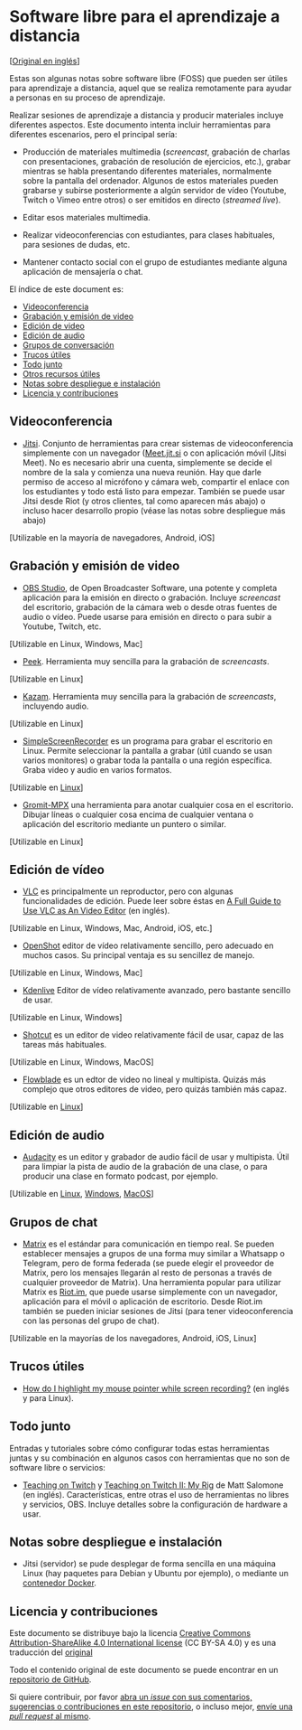 # Software libre para el aprendizaje a distancia

[[Original en inglés](foss-distance-learning)]

Estas son algunas notas sobre software libre (FOSS) que pueden ser
útiles para aprendizaje a distancia, aquel que se realiza remotamente
para ayudar a personas en su proceso de aprendizaje.

Realizar sesiones de aprendizaje a distancia y producir materiales
incluye diferentes aspectos. Este documento intenta incluir
herramientas para diferentes escenarios, pero el principal sería:

* Producción de materiales multimedia (*screencast*, grabación de
  charlas con presentaciones, grabación de resolución de ejercicios,
  etc.), grabar mientras se habla presentando diferentes materiales,
  normalmente sobre la pantalla del ordenador. Algunos de estos
  materiales pueden grabarse y subirse posteriormente a algún servidor
  de vídeo (Youtube, Twitch o Vimeo entre otros) o ser emitidos en
  directo (*streamed live*).
  
* Editar esos materiales multimedia.

* Realizar videoconferencias con estudiantes, para clases habituales, 
  para sesiones de dudas, etc.

* Mantener contacto social con el grupo de estudiantes mediante alguna
  aplicación de mensajería o chat.

El índice de este document es:

* [Videoconferencia](#videoconferencing)
* [Grabación y emisión de video](#videostreaming)
* [Edición de video](#videoediting)
* [Edición de audio](#audioediting)
* [Grupos de conversación](#chat)
* [Trucos útiles](#tricks)
* [Todo junto](#together)
* [Otros recursos útiles](#resources)
* [Notas sobre despliegue e instalación](#license)
* [Licencia y contribuciones](#license)


## <a name="videoconferencing"></a>Videoconferencia

* [Jitsi](https://jitsi.org). Conjunto de herramientas para crear
  sistemas de videoconferencia simplemente con un navegador
  ([Meet.jit.si](https://meet.jit.si) o con aplicación móvil
  (Jitsi Meet). No es necesario abrir una
  cuenta, simplemente se decide el nombre de la sala y comienza una
  nueva reunión. Hay que darle permiso de acceso al micrófono y cámara
  web, compartir el enlace con los estudiantes y todo está listo para 
  empezar. También se puede usar Jitsi desde Riot (y otros clientes,
  tal como aparecen más abajo) o incluso hacer desarrollo propio
  (véase las notas sobre despliegue más abajo)

[Utilizable en la mayoría de navegadores, Android, iOS]

## <a name="videostreaming">Grabación y emisión de video</a>

* [OBS Studio](https://obsproject.com/), de Open Broadcaster Software,
  una potente y completa aplicación para la emisión en directo o
  grabación. Incluye *screencast* del escritorio, grabación de la
  cámara web o desde otras fuentes de audio o vídeo. Puede usarse para
  emisión en directo o para subir a Youtube, Twitch, etc.

[Utilizable en Linux, Windows, Mac]

* [Peek](https://github.com/phw/peek). Herramienta muy sencilla para
  la grabación de *screencasts*.

[Utilizable en Linux]

* [Kazam](https://launchpad.net/kazam). Herramienta muy sencilla para
  la grabación de *screencasts*, incluyendo audio.

[Utilizable en Linux]

* [SimpleScreenRecorder](https://www.maartenbaert.be/simplescreenrecorder/) es un programa para grabar el escritorio en Linux. Permite seleccionar la pantalla a grabar (útil cuando se usan varios monitores) o grabar toda la pantalla o una región específica. Graba video y audio en varios formatos.

[Utilizable en [Linux](https://www.maartenbaert.be/simplescreenrecorder/#download)]


* [Gromit-MPX](https://github.com/bk138/gromit-mpx) una herramienta
  para anotar cualquier cosa en el escritorio. Dibujar líneas o
  cualquier cosa encima de cualquier ventana o aplicación del
  escritorio mediante un puntero o similar.

[Utilizable en Linux]

## <a name="videoediting">Edición de vídeo</a>

* [VLC](https://vlc.media/) es principalmente un reproductor, pero con
  algunas funcionalidades de edición. Puede leer sobre éstas en 
  [A Full Guide to Use VLC as An Video Editor](https://videoconverter.wondershare.com/vlc/how-to-use-vlc-as-a-video-editor.html)
  (en inglés).

[Utilizable en Linux, Windows, Mac, Android, iOS, etc.]

* [OpenShot](https://www.openshot.org/) editor de vídeo relativamente
  sencillo, pero adecuado en muchos casos. Su principal ventaja es su
  sencillez de manejo.

[Utilizable en Linux, Windows, Mac]

* [Kdenlive](https://kdenlive.org/) Editor de vídeo relativamente
  avanzado, pero bastante sencillo de usar.

[Utilizable en Linux, Windows]

* [Shotcut](https://shotcut.org/) es un editor de video relativamente fácil de usar, capaz de las tareas más habituales.

[Utilizable en Linux, Windows, MacOS]

* [Flowblade](https://jliljebl.github.io/flowblade/) es un edtor de video no lineal y multipista. Quizás más complejo que otros editores de video, pero quizás también más capaz.

[Utilizable en [Linux](https://jliljebl.github.io/flowblade/download.html)]


## <a name="audioediting"></a>Edición de audio

* [Audacity](https://www.audacityteam.org/) es un editor y grabador de audio fácil de usar y multipista. Útil para limpiar la pista de audio de la grabación de una clase, o para producir una clase en formato podcast, por ejemplo.

[Utilizable en [Linux](https://www.audacityteam.org/download/linux/), [Windows](https://www.audacityteam.org/download/windows/), [MacOS](https://www.audacityteam.org/download/mac/)]


## <a name="chat">Grupos de chat</a>

* [Matrix](https://matrix.org/) es el estándar para comunicación en
  tiempo real. Se pueden establecer mensajes a grupos de una forma muy
  similar a Whatsapp o Telegram, pero de forma federada (se puede
  elegir el proveedor de Matrix, pero los mensajes llegarán al resto
  de personas a través de cualquier proveedor de Matrix). Una
  herramienta popular para utilizar Matrix es
  [Riot.im](https://riot.im/), que puede usarse simplemente con un
  navegador, aplicación para el móvil o aplicación de
  escritorio. Desde Riot.im también se pueden iniciar sesiones de
  Jitsi (para tener videoconferencia con las personas del grupo de
  chat).

[Utilizable en la mayorías de los navegadores, Android, iOS, Linux]

## <a name="tricks">Trucos útiles</a>

* [How do I highlight my mouse pointer while screen recording?](https://askubuntu.com/questions/777896/how-do-i-highlight-my-mouse-pointer-while-screen-recording)
  (en inglés y para Linux).

## <a name="together">Todo junto</a>

Entradas y tutoriales sobre cómo configurar todas estas herramientas
juntas y su combinación en algunos casos con herramientas que no son
de software libre o servicios:

* [Teaching on Twitch](http://matthematics.com/teach-on-twitch/) y 
  [Teaching on Twitch II: My Rig](http://matthematics.com/teach-on-twitch-my-setup/)
  de Matt Salomone (en inglés). Características, entre otras el uso de
  herramientas no libres y servicios, OBS. Incluye detalles sobre la
  configuración de hardware a usar.

## <a name="deployment">Notas sobre despliegue e instalación</a>

* Jitsi (servidor) se pude desplegar de forma sencilla en una máquina
  Linux (hay paquetes para Debian y Ubuntu por ejemplo), o mediante un
  [contenedor Docker](https://github.com/jitsi/docker-jitsi-meet).

## <a name="license">Licencia y contribuciones</a>

Este documento se distribuye bajo la licencia
[Creative Commons Attribution-ShareAlike 4.0 International license](https://creativecommons.org/licenses/by-sa/4.0/)
(CC BY-SA 4.0) y es una traducción del [original](https://github.com/jgbarah/Notes/foss-distance-learning.html)

Todo el contenido original de este documento se puede encontrar en un
[repositorio de GitHub](https://github.com/jgbarah/Notes/).

Si quiere contribuir, por favor
[abra un *issue* con sus comentarios, sugerencias o contribuciones en este repositorio](https://github.com/jgbarah/Notes/issues/new),
o incluso mejor, [envíe una *pull request* al mismo](https://github.com/jgbarah/Notes/pulls).


